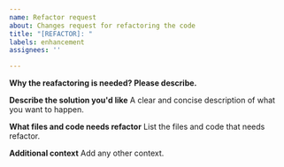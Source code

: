 ```yaml
---
name: Refactor request
about: Changes request for refactoring the code
title: "[REFACTOR]: "
labels: enhancement
assignees: ''

---
```


**Why the reafactoring is needed? Please describe.**

**Describe the solution you'd like**
A clear and concise description of what you want to happen.

**What files and code needs refactor**
List the files and code that needs refactor.

**Additional context**
Add any other context.
